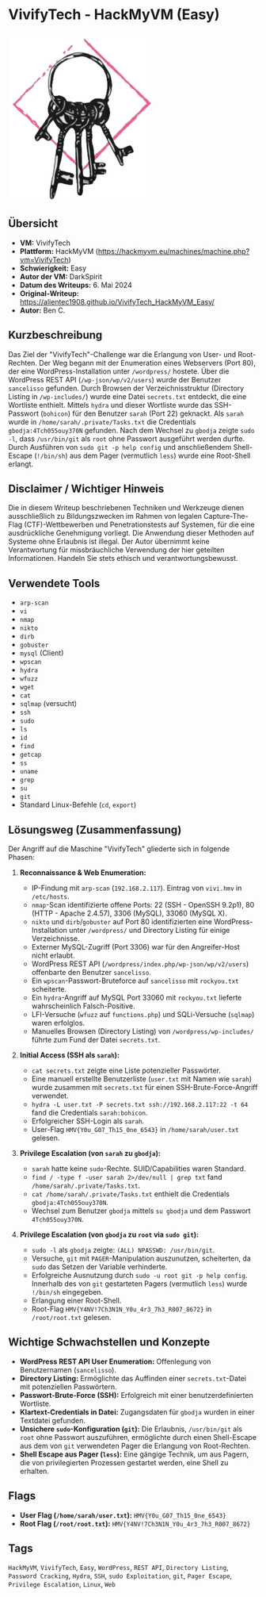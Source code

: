 # VivifyTech - HackMyVM (Easy)
 
![VivifyTech.png](VivifyTech.png)

## Übersicht

*   **VM:** VivifyTech
*   **Plattform:** HackMyVM (https://hackmyvm.eu/machines/machine.php?vm=VivifyTech)
*   **Schwierigkeit:** Easy
*   **Autor der VM:** DarkSpirit
*   **Datum des Writeups:** 6. Mai 2024
*   **Original-Writeup:** https://alientec1908.github.io/VivifyTech_HackMyVM_Easy/
*   **Autor:** Ben C.

## Kurzbeschreibung

Das Ziel der "VivifyTech"-Challenge war die Erlangung von User- und Root-Rechten. Der Weg begann mit der Enumeration eines Webservers (Port 80), der eine WordPress-Installation unter `/wordpress/` hostete. Über die WordPress REST API (`/wp-json/wp/v2/users`) wurde der Benutzer `sancelisso` gefunden. Durch Browsen der Verzeichnisstruktur (Directory Listing in `/wp-includes/`) wurde eine Datei `secrets.txt` entdeckt, die eine Wortliste enthielt. Mittels `hydra` und dieser Wortliste wurde das SSH-Passwort (`bohicon`) für den Benutzer `sarah` (Port 22) geknackt. Als `sarah` wurde in `/home/sarah/.private/Tasks.txt` die Credentials `gbodja:4Tch055ouy370N` gefunden. Nach dem Wechsel zu `gbodja` zeigte `sudo -l`, dass `/usr/bin/git` als `root` ohne Passwort ausgeführt werden durfte. Durch Ausführen von `sudo git -p help config` und anschließendem Shell-Escape (`!/bin/sh`) aus dem Pager (vermutlich `less`) wurde eine Root-Shell erlangt.

## Disclaimer / Wichtiger Hinweis

Die in diesem Writeup beschriebenen Techniken und Werkzeuge dienen ausschließlich zu Bildungszwecken im Rahmen von legalen Capture-The-Flag (CTF)-Wettbewerben und Penetrationstests auf Systemen, für die eine ausdrückliche Genehmigung vorliegt. Die Anwendung dieser Methoden auf Systeme ohne Erlaubnis ist illegal. Der Autor übernimmt keine Verantwortung für missbräuchliche Verwendung der hier geteilten Informationen. Handeln Sie stets ethisch und verantwortungsbewusst.

## Verwendete Tools

*   `arp-scan`
*   `vi`
*   `nmap`
*   `nikto`
*   `dirb`
*   `gobuster`
*   `mysql` (Client)
*   `wpscan`
*   `hydra`
*   `wfuzz`
*   `wget`
*   `cat`
*   `sqlmap` (versucht)
*   `ssh`
*   `sudo`
*   `ls`
*   `id`
*   `find`
*   `getcap`
*   `ss`
*   `uname`
*   `grep`
*   `su`
*   `git`
*   Standard Linux-Befehle (`cd`, `export`)

## Lösungsweg (Zusammenfassung)

Der Angriff auf die Maschine "VivifyTech" gliederte sich in folgende Phasen:

1.  **Reconnaissance & Web Enumeration:**
    *   IP-Findung mit `arp-scan` (`192.168.2.117`). Eintrag von `vivi.hmv` in `/etc/hosts`.
    *   `nmap`-Scan identifizierte offene Ports: 22 (SSH - OpenSSH 9.2p1), 80 (HTTP - Apache 2.4.57), 3306 (MySQL), 33060 (MySQL X).
    *   `nikto` und `dirb`/`gobuster` auf Port 80 identifizierten eine WordPress-Installation unter `/wordpress/` und Directory Listing für einige Verzeichnisse.
    *   Externer MySQL-Zugriff (Port 3306) war für den Angreifer-Host nicht erlaubt.
    *   WordPress REST API (`/wordpress/index.php/wp-json/wp/v2/users`) offenbarte den Benutzer `sancelisso`.
    *   Ein `wpscan`-Passwort-Bruteforce auf `sancelisso` mit `rockyou.txt` scheiterte.
    *   Ein `hydra`-Angriff auf MySQL Port 33060 mit `rockyou.txt` lieferte wahrscheinlich Falsch-Positive.
    *   LFI-Versuche (`wfuzz` auf `functions.php`) und SQLi-Versuche (`sqlmap`) waren erfolglos.
    *   Manuelles Browsen (Directory Listing) von `/wordpress/wp-includes/` führte zum Fund der Datei `secrets.txt`.

2.  **Initial Access (SSH als `sarah`):**
    *   `cat secrets.txt` zeigte eine Liste potenzieller Passwörter.
    *   Eine manuell erstellte Benutzerliste (`user.txt` mit Namen wie `sarah`) wurde zusammen mit `secrets.txt` für einen SSH-Brute-Force-Angriff verwendet.
    *   `hydra -L user.txt -P secrets.txt ssh://192.168.2.117:22 -t 64` fand die Credentials `sarah:bohicon`.
    *   Erfolgreicher SSH-Login als `sarah`.
    *   User-Flag `HMV{Y0u_G07_Th15_0ne_6543}` in `/home/sarah/user.txt` gelesen.

3.  **Privilege Escalation (von `sarah` zu `gbodja`):**
    *   `sarah` hatte keine `sudo`-Rechte. SUID/Capabilities waren Standard.
    *   `find / -type f -user sarah 2>/dev/null | grep txt` fand `/home/sarah/.private/Tasks.txt`.
    *   `cat /home/sarah/.private/Tasks.txt` enthielt die Credentials `gbodja:4Tch055ouy370N`.
    *   Wechsel zum Benutzer `gbodja` mittels `su gbodja` und dem Passwort `4Tch055ouy370N`.

4.  **Privilege Escalation (von `gbodja` zu `root` via `sudo git`):**
    *   `sudo -l` als `gbodja` zeigte: `(ALL) NPASSWD: /usr/bin/git`.
    *   Versuche, `git` mit `PAGER`-Manipulation auszunutzen, scheiterten, da `sudo` das Setzen der Variable verhinderte.
    *   Erfolgreiche Ausnutzung durch `sudo -u root git -p help config`. Innerhalb des von `git` gestarteten Pagers (vermutlich `less`) wurde `!/bin/sh` eingegeben.
    *   Erlangung einer Root-Shell.
    *   Root-Flag `HMV{Y4NV!7Ch3N1N_Y0u_4r3_7h3_R007_8672}` in `/root/root.txt` gelesen.

## Wichtige Schwachstellen und Konzepte

*   **WordPress REST API User Enumeration:** Offenlegung von Benutzernamen (`sancelisso`).
*   **Directory Listing:** Ermöglichte das Auffinden einer `secrets.txt`-Datei mit potenziellen Passwörtern.
*   **Passwort-Brute-Force (SSH):** Erfolgreich mit einer benutzerdefinierten Wortliste.
*   **Klartext-Credentials in Datei:** Zugangsdaten für `gbodja` wurden in einer Textdatei gefunden.
*   **Unsichere `sudo`-Konfiguration (`git`):** Die Erlaubnis, `/usr/bin/git` als `root` ohne Passwort auszuführen, ermöglichte durch einen Shell-Escape aus dem von `git` verwendeten Pager die Erlangung von Root-Rechten.
*   **Shell Escape aus Pager (`less`):** Eine gängige Technik, um aus Pagern, die von privilegierten Prozessen gestartet werden, eine Shell zu erhalten.

## Flags

*   **User Flag (`/home/sarah/user.txt`):** `HMV{Y0u_G07_Th15_0ne_6543}`
*   **Root Flag (`/root/root.txt`):** `HMV{Y4NV!7Ch3N1N_Y0u_4r3_7h3_R007_8672}`

## Tags

`HackMyVM`, `VivifyTech`, `Easy`, `WordPress`, `REST API`, `Directory Listing`, `Password Cracking`, `Hydra`, `SSH`, `sudo Exploitation`, `git`, `Pager Escape`, `Privilege Escalation`, `Linux`, `Web`
